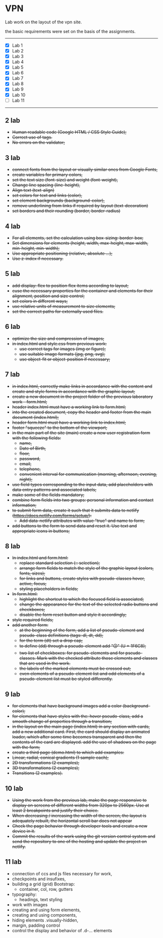 # VPN
Lab work on the layout of the vpn site.

the basic requirements were set on the basis of the assignments.

---
- [x] Lab 1
- [x] Lab 2
- [X] Lab 3
- [X] Lab 4
- [X] Lab 5
- [X] Lab 6
- [X] Lab 7
- [X] Lab 8
- [X] Lab 9
- [X] Lab 10
- [ ] Lab 11
---

## 2 lab
+ ~~Human readable code (Google HTML / CSS Style Guide);~~
+ ~~Correct use of tags.~~
+ ~~No errors on the validator;~~

## 3 lab
+ ~~connect fonts from the layout or visually similar ones from Google Fonts,~~
+ ~~create variables for primary colors,~~
+ ~~set the text size (font-size) and weight (font-weight),~~
+ ~~Change line spacing (line-height),~~
+ ~~Align text (text-align)~~
+ ~~set colors for text and links (color),~~
+ ~~set element backgrounds (background-color),~~
+ ~~remove underlining from links if required by layout (text-decoration)~~
+ ~~set borders and their rounding (border, border-radius)~~

## 4 lab
+ ~~For all elements, set the calculation using box-sizing: border-box;~~
+ ~~Set dimensions for elements (height, width, max-height, max-width, min-height, min-width);~~
+ ~~Use appropriate positioning (relative, absolute ...);~~
+ ~~Use z-index if necessary.~~

## 5 lab
+ ~~add display: flex to position flex items according to layout;~~
+ ~~cuse the necessary properties for the container and elements for their alignment, position and size control;~~
+ ~~set colors in different ways;~~
+ ~~use relative units of measurement to size elements;~~
+ ~~set the correct paths for externally used files.~~

## 6 lab
+ ~~optimize the size and compression of images;~~
+ ~~in index.html and style.css from previous work:~~
  + ~~use correct tags for images (img or figure);~~
  + ~~use suitable image formats (jpg, png, svg);~~
  + ~~use object-fit or object-position if necessary;~~
  
## 7 lab
+ ~~in index.html, correctly make links in accordance with the content and create and style forms in accordance with the graphic layout;~~
+ ~~create a new document in the project folder of the previous laboratory work - form.html;~~
+ ~~header index.html must have a working link to form.html;~~
+ ~~into the created document, copy the header and footer from the main document (index.html);~~
+ ~~header form.html must have a working link to index.html;~~
+ ~~footer "squeeze" to the bottom of the viewport;~~
+ ~~in the main part of the site (main) create a new user registration form with the following fields:~~
  + ~~name,~~
  + ~~Date of Birth,~~
  + ~~floor,~~
  + ~~password,~~
  + ~~email,~~
  + ~~telephone,~~
  + ~~convenient interval for communication (morning, afternoon, evening, night);~~
+ ~~use field types corresponding to the input data, add placeholders with data entry patterns and associated labels;~~
+ ~~make some of the fields mandatory;~~
+ ~~combine form fields into two groups: personal information and contact information;~~
+ ~~to submit form data, create it such that it submits data to netlify (https://docs.netlify.com/forms/setup/):~~
  + ~~Add data-netlify attributes with value "true" and name to form;~~
+ ~~add buttons to the form to send data and reset it. Use text and appropriate icons in buttons;~~

## 8 lab
+ ~~In index.html and form.html:~~
  + ~~replace standard selection (:: selection);~~
  + ~~arrange form fields to match the style of the graphic layout (colors, fonts, sizes);~~
  + ~~for links and buttons, create styles with pseudo-classes hover, active, focus;~~
  + ~~styling placeholders in fields;~~
+ ~~In form.html:~~
  + ~~highlight the shortcut to which the focused field is associated;~~
  + ~~change the appearance for the text of the selected radio buttons and checkboxes;~~
  + ~~disable the form reset button and style it accordingly;~~
+ ~~style required fields;~~
+ ~~add another form:~~
  + ~~at the beginning of the form, add a list of pseudo-element and pseudo-class definitions (tags: dl, dt, dd);~~
  + ~~for the term (dt) set a drop cap;~~
  + ~~to define (dd) through a pseudo-element add "🛈" (U + 1F6C8);~~
  + ~~two list of checkboxes: for pseudo-elements and for pseudo-classes. Mark with the checked attribute those elements and classes that are used in the work.~~
  + ~~the labels of the marked elements must be crossed out;~~
  + ~~even elements of a pseudo-element list and odd elements of a pseudo-element list must be styled differently.~~

## 9 lab
+ ~~for elements that have background images add a color (background-color);~~
+ ~~for elements that have styles with the: hover pseudo-class, add a smooth change of properties through a transition;~~
+ ~~in the layout on the main page (index.html) in any section with cards, add a new additional card. First, the card should display an animated loader, which after some time becomes transparent and then the contents of the card are displayed.
add the use of shadows on the page with the form;~~
+ ~~create a third page (demo.html) to which add examples:~~
+ ~~Linear, radial, conical gradients (1 sample each);~~
+ ~~2D transformations (2 examples);~~
+ ~~3D transformations (2 examples);~~
+ ~~Transitions (2 examples).~~

## 10 lab
+ ~~Using the work from the previous lab, make the page responsive to display on screens of different widths from 320px to 2560px. Use at least 2 breakpoints and justify their choice.~~
+ ~~When decreasing / increasing the width of the screen, the layout is adequately rebuilt, the horizontal scroll bar does not appear~~
+ ~~Check the page behavior through developer tools and create a new device in it.~~
+ ~~Commit the results of the work using the git version control system and send the repository to one of the hosting and update the project on netlify.~~

## 11 lab
+ connection of ccs and js files necessary for work,
+ checkpoints and insufixes,
+ building a grid (grid) Bootstrap:
  + container, col, row, gutters
+ typography:
  + headings, text styling
+ work with images
+ creating and using form elements,
+ creating and using components,
+ hiding elements .visually-hidden,
+ margin, padding control
+ control the display and behavior of .d-... elements
